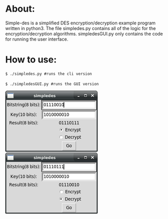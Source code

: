 # About:
Simple-des is a simplified DES encryption/decryption example program written in python3. The file simpledes.py contains all of the logic for the encryption/decryption algorithms. simpledesGUI.py only contains the code for running the user interface.

# How to use:
```
$ ./simpledes.py #runs the cli version

$ ./simpledesGUI.py #runs the GUI version
```
![Encryption Example](screenshots/encrypt.png)
![Decryption Example](screenshots/decrypt.png)

